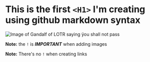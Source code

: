 # This is the first `<H1>` I'm creating using github markdown syntax

![Image of Gandalf of LOTR saying ÿou shall not pass](https://cdn.vox-cdn.com/thumbor/ouKVnx4yPX5QBKiDLUG_FQeOPUo=/0x0:3831x1587/1820x1024/filters:focal(1835x397:2447x1009):format(webp)/cdn.vox-cdn.com/uploads/chorus_image/image/70123899/4k_fellowship_movie_screencaps.com_23524.0.jpg)

__Note:__ the `!` is __*IMPORTANT*__ when adding images

**Note:** There's no `!` when creating links
